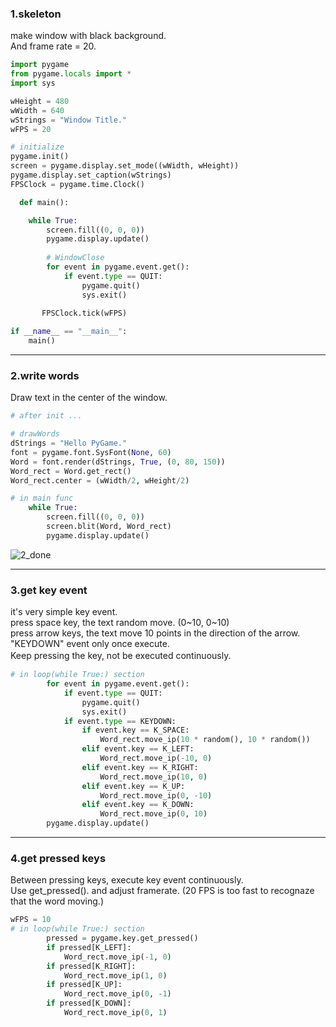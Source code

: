 ### 1.skeleton  
make window with black background.  
And frame rate = 20.  

```python
import pygame
from pygame.locals import *
import sys

wHeight = 480
wWidth = 640
wStrings = "Window Title."
wFPS = 20

# initialize
pygame.init()
screen = pygame.display.set_mode((wWidth, wHeight))
pygame.display.set_caption(wStrings)
FPSClock = pygame.time.Clock()

  def main():

    while True:
        screen.fill((0, 0, 0))
        pygame.display.update()
        
        # WindowClose
        for event in pygame.event.get():
            if event.type == QUIT:
                pygame.quit()
                sys.exit()
                
       FPSClock.tick(wFPS)

if __name__ == "__main__":
    main()
```
---
  
### 2.write words  
Draw text in the center of the window.  

```python
# after init ...

# drawWords
dStrings = "Hello PyGame."
font = pygame.font.SysFont(None, 60)
Word = font.render(dStrings, True, (0, 80, 150))
Word_rect = Word.get_rect()
Word_rect.center = (wWidth/2, wHeight/2)

# in main func
    while True:
        screen.fill((0, 0, 0))
        screen.blit(Word, Word_rect)
        pygame.display.update()
```

![2_done](https://user-images.githubusercontent.com/58809086/72351111-1097fa80-3723-11ea-9889-ab7b22684dff.png)

---

### 3.get key event
it's very simple key event.  
press space key, the text random move. (0~10, 0~10)  
press arrow keys, the text move 10 points in the direction of the arrow.  
"KEYDOWN" event only once execute.  
Keep pressing the key, not be executed continuously.　　

```python
# in loop(while True:) section
        for event in pygame.event.get():
            if event.type == QUIT:
                pygame.quit()
                sys.exit()
            if event.type == KEYDOWN:
                if event.key == K_SPACE:
                    Word_rect.move_ip(10 * random(), 10 * random())
                elif event.key == K_LEFT:
                    Word_rect.move_ip(-10, 0)
                elif event.key == K_RIGHT:
                    Word_rect.move_ip(10, 0)
                elif event.key == K_UP:
                    Word_rect.move_ip(0, -10)
                elif event.key == K_DOWN:
                    Word_rect.move_ip(0, 10)
        pygame.display.update()
```
---


### 4.get pressed keys
Between pressing keys, execute key event continuously.  
Use get_pressed(). and adjust framerate.
(20 FPS is too fast to recognaze that the word moving.)  

```python
wFPS = 10
# in loop(while True:) section
        pressed = pygame.key.get_pressed()
        if pressed[K_LEFT]:
            Word_rect.move_ip(-1, 0)
        if pressed[K_RIGHT]:
            Word_rect.move_ip(1, 0)
        if pressed[K_UP]:
            Word_rect.move_ip(0, -1)
        if pressed[K_DOWN]:
            Word_rect.move_ip(0, 1)
```